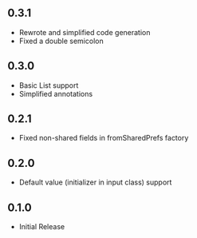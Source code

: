## 0.3.1

* Rewrote and simplified code generation
* Fixed a double semicolon

## 0.3.0

* Basic List support
* Simplified annotations

## 0.2.1

* Fixed non-shared fields in fromSharedPrefs factory

## 0.2.0

* Default value (initializer in input class) support

## 0.1.0

* Initial Release
